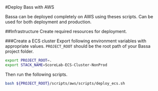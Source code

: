 #Deploy Bass with AWS

Bassa can be deployed completely on AWS using theses scripts. 
Can be used for both deployment and production. 

##Infrastructure
Create required resources for deployment.

###Create a ECS cluster
Export following environment variables with appropriate values.
`PROJECT_ROOT` should be the root path of your Bassa project folder. 

```bash
export PROJECT_ROOT=.
export STACK_NAME=ScoreLab-ECS-Cluster-NonProd
```

Then run the following scripts.

```bash
bash ${PROJECT_ROOT}/scripts/aws/scripts/deploy_ecs.sh
```